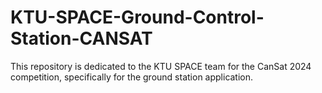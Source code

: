 # KTU-SPACE-Ground-Control-Station-CANSAT
This repository is dedicated to the KTU SPACE team for the CanSat 2024 competition, specifically for the ground station application.
